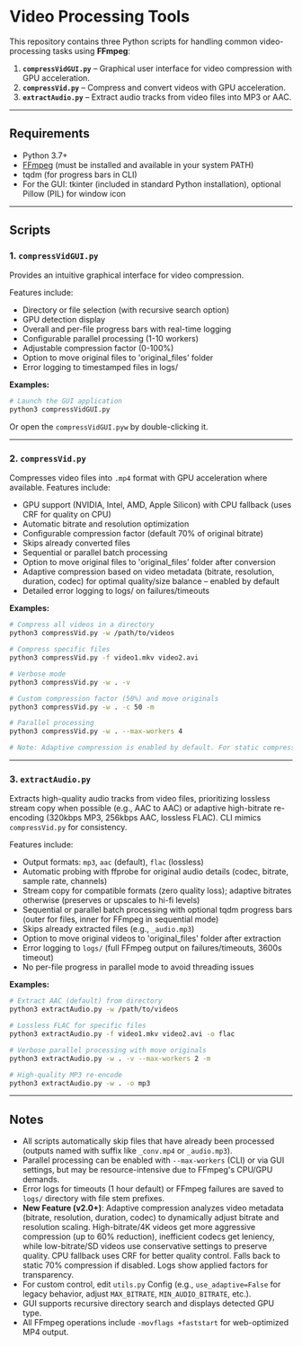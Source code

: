 # Video Processing Tools

This repository contains three Python scripts for handling common video-processing tasks using **FFmpeg**:

1. **`compressVidGUI.py`** – Graphical user interface for video compression with GPU acceleration.
2. **`compressVid.py`** – Compress and convert videos with GPU acceleration.
3. **`extractAudio.py`** – Extract audio tracks from video files into MP3 or AAC.

---

## Requirements

* Python 3.7+
* [FFmpeg](https://ffmpeg.org/download.html) (must be installed and available in your system PATH)
* tqdm (for progress bars in CLI)
* For the GUI: tkinter (included in standard Python installation), optional Pillow (PIL) for window icon

---

## Scripts

### 1. `compressVidGUI.py`

Provides an intuitive graphical interface for video compression.

Features include:

* Directory or file selection (with recursive search option)
* GPU detection display
* Overall and per-file progress bars with real-time logging
* Configurable parallel processing (1-10 workers)
* Adjustable compression factor (0-100%)
* Option to move original files to 'original_files' folder
* Error logging to timestamped files in logs/

**Examples:**

```bash
# Launch the GUI application
python3 compressVidGUI.py
```
Or open the `compressVidGUI.pyw` by double-clicking it.

---

### 2. `compressVid.py`

Compresses video files into `.mp4` format with GPU acceleration where available.
Features include:

* GPU support (NVIDIA, Intel, AMD, Apple Silicon) with CPU fallback (uses CRF for quality on CPU)
* Automatic bitrate and resolution optimization
* Configurable compression factor (default 70% of original bitrate)
* Skips already converted files
* Sequential or parallel batch processing
* Option to move original files to 'original_files' folder after conversion
* Adaptive compression based on video metadata (bitrate, resolution, duration, codec) for optimal quality/size balance – enabled by default
* Detailed error logging to logs/ on failures/timeouts

**Examples:**

```bash
# Compress all videos in a directory
python3 compressVid.py -w /path/to/videos

# Compress specific files
python3 compressVid.py -f video1.mkv video2.avi

# Verbose mode
python3 compressVid.py -w . -v

# Custom compression factor (50%) and move originals
python3 compressVid.py -w . -c 50 -m

# Parallel processing
python3 compressVid.py -w . --max-workers 4

# Note: Adaptive compression is enabled by default. For static compression (original behavior), modify Config.use_adaptive=False in utils.py.
```

---

### 3. `extractAudio.py`

Extracts high-quality audio tracks from video files, prioritizing lossless stream copy when possible (e.g., AAC to AAC) or adaptive high-bitrate re-encoding (320kbps MP3, 256kbps AAC, lossless FLAC). CLI mimics `compressVid.py` for consistency.

Features include:

* Output formats: `mp3`, `aac` (default), `flac` (lossless)
* Automatic probing with ffprobe for original audio details (codec, bitrate, sample rate, channels)
* Stream copy for compatible formats (zero quality loss); adaptive bitrates otherwise (preserves or upscales to hi-fi levels)
* Sequential or parallel batch processing with optional tqdm progress bars (outer for files, inner for FFmpeg in sequential mode)
* Skips already extracted files (e.g., `_audio.mp3`)
* Option to move original videos to 'original_files' folder after extraction
* Error logging to `logs/` (full FFmpeg output on failures/timeouts, 3600s timeout)
* No per-file progress in parallel mode to avoid threading issues

**Examples:**

```bash
# Extract AAC (default) from directory
python3 extractAudio.py -w /path/to/videos

# Lossless FLAC for specific files
python3 extractAudio.py -f video1.mkv video2.avi -o flac

# Verbose parallel processing with move originals
python3 extractAudio.py -w . -v --max-workers 2 -m

# High-quality MP3 re-encode
python3 extractAudio.py -w . -o mp3
```

---

## Notes
* All scripts automatically skip files that have already been processed (outputs named with suffix like `_conv.mp4` or `_audio.mp3`).
* Parallel processing can be enabled with `--max-workers` (CLI) or via GUI settings, but may be resource-intensive due to FFmpeg's CPU/GPU demands.
* Error logs for timeouts (1 hour default) or FFmpeg failures are saved to `logs/` directory with file stem prefixes.
* **New Feature (v2.0+)**: Adaptive compression analyzes video metadata (bitrate, resolution, duration, codec) to dynamically adjust bitrate and resolution scaling. High-bitrate/4K videos get more aggressive compression (up to 60% reduction), inefficient codecs get leniency, while low-bitrate/SD videos use conservative settings to preserve quality. CPU fallback uses CRF for better quality control. Falls back to static 70% compression if disabled. Logs show applied factors for transparency.
* For custom control, edit `utils.py` Config (e.g., `use_adaptive=False` for legacy behavior, adjust `MAX_BITRATE`, `MIN_AUDIO_BITRATE`, etc.).
* GUI supports recursive directory search and displays detected GPU type.
* All FFmpeg operations include `-movflags +faststart` for web-optimized MP4 output.